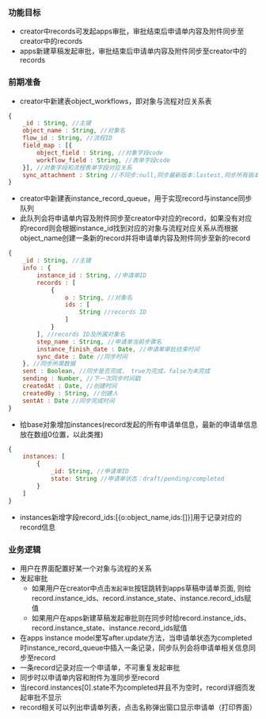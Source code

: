### 功能目标
- creator中records可发起apps审批，审批结束后申请单内容及附件同步至creator中的records
- apps新建草稿发起审批，审批结束后申请单内容及附件同步至creator中的records

### 前期准备
- creator中新建表object_workflows，即对象与流程对应关系表
```js
{
    _id : String, //主键
    object_name : String, //对象名
    flow_id : String, //流程ID
    field_map : [{
        object_field : String, //对象字段code
        workflow_field : String, //表单字段code
    }], //对象字段和流程表单字段对应关系
    sync_attachment : String //不同步:null,同步最新版本:lastest,同步所有版本:all
}
```
- creator中新建表instance_record_queue，用于实现record与instance同步队列
- 此队列会将申请单内容及附件同步至creator中对应的record，如果没有对应的record则会根据instance_id找到对应的对象与流程对应关系从而根据object_name创建一条新的record并将申请单内容及附件同步至新的record
```js
{
    _id : String, //主键
    info : {
        instance_id : String, //申请单ID
        records : [
            {
                o : String, //对象名
                ids : [
                    String //records ID
                ]
            }
        ], //records ID及所属对象名
        step_name : String, //申请单当前步骤名
        instance_finish_date : Date, //申请单审批结束时间
        sync_date : Date //同步时间
    }, //同步所需数据
    sent : Boolean, //同步是否完成， true为完成，false为未完成
    sending : Number, //下一次同步时间戳
    createdAt : Date, //创建时间
    createdBy : String, //创建人
    sentAt : Date //同步完成时间
}
```
- 给base对象增加instances(record发起的所有申请单信息，最新的申请单信息放在数组0位置，以此类推)
```js
{
    instances: [
        {
            _id: String, //申请单ID
            state: String //申请单状态：draft/pending/completed
        }
    ]
}
```
- instances新增字段record_ids:[{o:object_name,ids:[]}]用于记录对应的record信息

### 业务逻辑
- 用户在界面配置好某一个对象与流程的关系
- 发起审批
    - 如果用户在creator中点击`发起审批`按钮跳转到apps草稿申请单页面, 则给record.instance_ids、record.instance_state、instance.record_ids赋值
    - 如果用户在apps新建草稿发起审批则在同步时给record.instance_ids、record.instance_state、instance.record_ids赋值
- 在apps instance model里写after.update方法，当申请单状态为completed时instance_record_queue中插入一条记录，同步队列会将申请单相关信息同步至record
- 一条record记录对应一个申请单，不可重复发起审批
- 同步时以申请单内容和附件为准同步至record
- 当record.instances[0].state不为completed并且不为空时，record详细页发起审批不显示
- record相关可以列出申请单列表，点击名称弹出窗口显示申请单（打印界面）